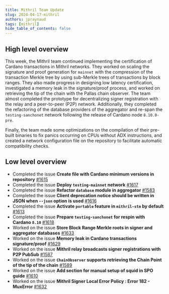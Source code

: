 ```yaml
---
title: Mithril Team Update
slug: 2024-04-17-mithril
authors: jpraynaud
tags: [mithril]
hide_table_of_contents: false
---
```


## High level overview

This week, the Mithril team continued implementing the certification of Cardano transactions in Mithril networks. They worked on scaling the signature and proof generation for `mainnet` with the compression of the transaction Merkle tree by using sub-Merkle trees of transactions by block ranges. They also made progress in designing low latency certification, investigated a memory leak in the signature/proof process, and worked on retrieving the tip of the chain with the Pallas chain observer. The team almost completed the prototype for decentralizing signer registration with the relay and a peer-to-peer (P2P) network. Additionally, they completed the refactoring of the database providers of the aggregator and re-span the `testing-sanchonet` network following the release of Cardano node `8.10.0-pre`.

Finally, the team made some optimizations on the compilation of their pre-built binaries to fix panics occurring on CPUs without ADX instructions, and created a network configuration file on the repository to facilitate automatic compatibility checks.

## Low level overview
- Completed the issue **Create file with Cardano minimum versions in repository** [#1615](https://github.com/input-output-hk/mithril/issues/1615)
- Completed the issue **Deploy `testing-mainnet` network** [#1617](https://github.com/input-output-hk/mithril/issues/1617)
- Completed the issue **Refactor `database` module in aggregator** [#1583](https://github.com/input-output-hk/mithril/issues/1583)
- Completed the issue **Client deprecation notice should be written in JSON when `--json` option is used** [#1616](https://github.com/input-output-hk/mithril/issues/1616)
- Completed the issue **Activate `portable` feature in `mithril-stm` by default** [#1613](https://github.com/input-output-hk/mithril/issues/1613)
- Completed the issue **Prepare `testing-sanchonet` for respin with Cardano `8.10`** [#1618](https://github.com/input-output-hk/mithril/issues/1618)
- Worked on the issue **Store Block Range Merkle roots in signer and aggregator databases** [#1633](https://github.com/input-output-hk/mithril/issues/1633)
- Worked on the issue **Memory leak in Cardano transactions signature/proof** [#1629](https://github.com/input-output-hk/mithril/issues/1629)
- Worked on the issue **Mithril relay broadcasts signer registrations with P2P PubSub** [#1587](https://github.com/input-output-hk/mithril/issues/1587)
- Worked on the issue **`ChainObserver` supports retrieving the Chain Point of the tip of the chain** [#1589](https://github.com/input-output-hk/mithril/issues/1589)
- Worked on the issue **Add section for manual setup of squid in SPO guide** [#1610](https://github.com/input-output-hk/mithril/issues/1610)
- Worked on the issue **Mithril Signer Local Error Policy : Error 182 - MuxError** [#1632](https://github.com/input-output-hk/mithril/issues/1632)





